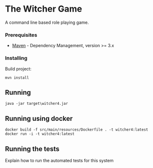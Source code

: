 # The Witcher Game

A command line based role playing game.

### Prerequisites

* [Maven](https://maven.apache.org/) - Dependency Management, version >= 3.x

### Installing

Build project:

```
mvn install
```
## Running
```
java -jar target\witcher4.jar
```
## Running using docker
```
docker build -f src/main/resources/Dockerfile . -t witcher4:latest
docker run -i -t witcher4:latest
```
## Running the tests

Explain how to run the automated tests for this system

